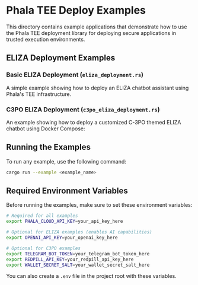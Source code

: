 # Phala TEE Deploy Examples

This directory contains example applications that demonstrate how to use the Phala TEE deployment library for deploying secure applications in trusted execution environments.

## ELIZA Deployment Examples

### Basic ELIZA Deployment (`eliza_deployment.rs`)

A simple example showing how to deploy an ELIZA chatbot assistant using Phala's TEE infrastructure.

### C3PO ELIZA Deployment (`c3po_eliza_deployment.rs`)

An example showing how to deploy a customized C-3PO themed ELIZA chatbot using Docker Compose:

## Running the Examples

To run any example, use the following command:

```bash
cargo run --example <example_name>
```

## Required Environment Variables

Before running the examples, make sure to set these environment variables:

```bash
# Required for all examples
export PHALA_CLOUD_API_KEY=your_api_key_here

# Optional for ELIZA examples (enables AI capabilities)
export OPENAI_API_KEY=your_openai_key_here

# Optional for C3PO examples
export TELEGRAM_BOT_TOKEN=your_telegram_bot_token_here
export REDPILL_API_KEY=your_redpill_api_key_here
export WALLET_SECRET_SALT=your_wallet_secret_salt_here
```

You can also create a `.env` file in the project root with these variables.
